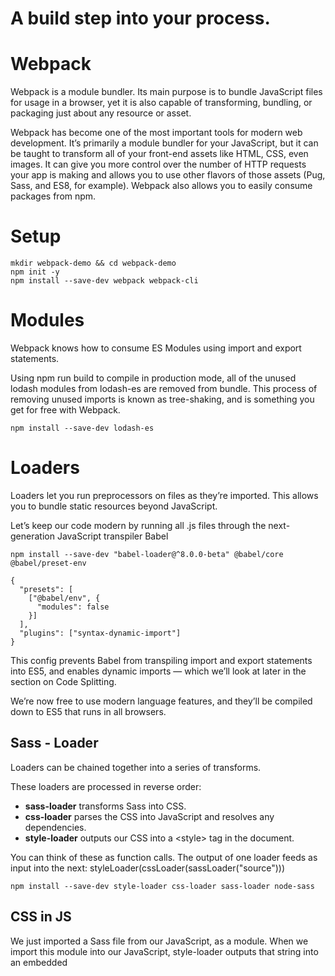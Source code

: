 # A build step into your process.

# Webpack
Webpack is a module bundler. Its main purpose is to bundle JavaScript files for usage in a browser, yet it is also capable of transforming, bundling, or packaging just about any resource or asset.

Webpack has become one of the most important tools for modern web development. It’s primarily a module bundler for your JavaScript, but it can be taught to transform all of your front-end assets like HTML, CSS, even images. It can give you more control over the number of HTTP requests your app is making and allows you to use other flavors of those assets (Pug, Sass, and ES8, for example). Webpack also allows you to easily consume packages from npm.

# Setup

```
mkdir webpack-demo && cd webpack-demo
npm init -y
npm install --save-dev webpack webpack-cli
```

# Modules
Webpack knows how to consume ES Modules using import and export statements.

Using npm run build to compile in production mode, all of the unused lodash modules from lodash-es are removed from bundle. This process of removing unused imports is known as tree-shaking, and is something you get for free with Webpack.

```
npm install --save-dev lodash-es
```
# Loaders

Loaders let you run preprocessors on files as they’re imported. This allows you to bundle static resources beyond JavaScript. 

Let’s keep our code modern by running all .js files through the next-generation JavaScript transpiler Babel

```
npm install --save-dev "babel-loader@^8.0.0-beta" @babel/core @babel/preset-env
```

```
{
  "presets": [
    ["@babel/env", {
      "modules": false
    }]
  ],
  "plugins": ["syntax-dynamic-import"]
}
```

This config prevents Babel from transpiling import and export statements into ES5, and enables dynamic imports — which we’ll look at later in the section on Code Splitting.

We’re now free to use modern language features, and they’ll be compiled down to ES5 that runs in all browsers.

## Sass - Loader
Loaders can be chained together into a series of transforms.

These loaders are processed in reverse order:

+ **sass-loader** transforms Sass into CSS.
+ **css-loader**  parses the CSS into JavaScript and resolves any dependencies.
+ **style-loader** outputs our CSS into a &lt;style&gt; tag in the document.

You can think of these as function calls. The output of one loader feeds as input into the next:
	styleLoader(cssLoader(sassLoader("source")))

```
npm install --save-dev style-loader css-loader sass-loader node-sass
```

## CSS in JS
We just imported a Sass file from our JavaScript, as a module.
When we import this module into our JavaScript, style-loader outputs that string into an embedded <style> tag.

## Why would you do such a thing? ##

here are a few reasons to consider:

+ **.** A JavaScript component you may want to include in your project may depend on other assets to function properly (HTML, CSS, Images, SVG). If these can all be bundled together, it’s far easier to import and use.

+ **.** Dead code elimination: When a JS component is no longer imported by your code, the CSS will no longer be imported either. The bundle produced will only ever contain code that does something.

+ **.** CSS Modules: The global namespace of CSS makes it very difficult to be confident that a change to your CSS will not have any side effects. CSS modules change this by making CSS local by default and exposing unique class names that you can reference in your JavaScript.

+ **.** Bring down the number of HTTP requests by bundling/splitting code in clever ways.

# Images - Loader

Handling of images with file-loader

With Webpack, you can optimize this in the case of small images by storing the source of the images as strings inside your JavaScript. By doing this, you preload them and the browser won’t have to fetch them with separate requests later.

```
npm install --save-dev file-loader
```

# Code Splitting

Code splitting is one of the most compelling features of Webpack. This feature allows you to split your code into various bundles which can then be loaded on demand or in parallel. It can be used to achieve smaller bundles and control resource load prioritization which, if used correctly, can have a major impact on load time.

When your app grows, you’ll need to split this up so that the entire codebase isn’t downloaded at the start. A good approach is to use Code Splitting and Lazy Loading to fetch things on demand as the code paths require them.

  button.onclick = () => {
  import(/* webpackChunkName: "chat" */ "./chat").then(chat => {
    chat.init()
  })
}

# Plugins

While loaders operate transforms on single files, plugins operate across larger chunks of code.

Now that we’re bundling our code, external modules and static assets, our bundle will grow — quickly. Plugins are here to help us split our code in clever ways and optimize things for production.

# Split CSS
It’s considered best practice to split your CSS from your JavaScript when bundling for production using ExtractTextWebpackPlugin(deprecated) / mini-css-extract-plugin.

The current .scss loaders are perfect for development, so we’ll move those from webpack.common.js into webpack.dev.js and add ExtractTextWebpackPlugin to webpack.prod.js only.

Now that our CSS is extracted from our JavaScript bundle for production, we need to <link> to it from our HTML.

----
# webpack-demo
webpack-demo

How To Use Redis Enterprise Cloud With AWS Lambda
https://www.youtube.com/watch?v=UJHk1cTfs3g

How to deploy your React App to AWS with the Serverless Framework - Full Tutorial with CloudFront
https://www.youtube.com/watch?v=sMZm8HASKlM

Install and Configure Webpack To work with React
https://www.youtube.com/watch?v=9nJ_LgcwUnc

How to deploy binaries and libraries in AWS Lambda | Nodejs
https://www.youtube.com/watch?v=rhY4jVtl0k8

The Serverless Framework with AWS
https://www.youtube.com/playlist?list=PLmexTtcbIn_gP8bpsUsHfv-58KsKPsGEo

How to create MicroService with Aws Lamdba ?
https://www.youtube.com/watch?v=AOn-_yNI1kM

Introduction to TypeScript and AWS lambda functions with TypeScript
https://www.youtube.com/watch?v=BRSVkfetgxQ


Modules
Dependancy Management
Dynamic Loading

	- Modern programming languages
	
How to Build a Serverless Apollo GraphQL Server with AWS Lambda, Webpack and TypeScript
https://itnext.io/how-to-build-a-serverless-apollo-graphql-server-with-aws-lambda-webpack-and-typescript-64a377739208

How to build an Apollo GraphQL server with TypeScript and Webpack Hot Module Replacement
https://medium.com/free-code-camp/build-an-apollo-graphql-server-with-typescript-and-webpack-hot-module-replacement-hmr-3c339d05184f

Create a Serverless GraphQL server using Express, Apollo Server and AWS Lambda
https://www.sovtech.co.za/create-a-serverless-graphql-server-using-express-apollo-server-aws-lambda/

GraphQL Loader for Webpack
https://www.npmjs.com/package/webpack-graphql-loader

"How to build an Apollo GraphQL server with TypeScript and Webpack Hot Module Replacement"
https://codesandbox.io/s/6y8q0n23wz

How I solved and debugged my Webpack issue through trial, error, and a little outside help.
https://www.freecodecamp.org/news/how-to-solve-webpack-problems-the-practical-case-79fb676417f4/

Getting started with ECMAScript6
https://app.pluralsight.com/guides/getting-started-with-ecmascript6

How to Advanced Webpack 5 - Setup Tutorial
https://www.robinwieruch.de/webpack-advanced-setup-tutorial#webpacks-development-and-production-build

Using Babel and Webpack
https://ccoenraets.github.io/es6-tutorial-data/babel-webpack/

Creating a Node Express-Webpack App with Dev and Prod Builds
https://medium.com/@binyamin/creating-a-node-express-webpack-app-with-dev-and-prod-builds-a4962ce51334


Webpack
======

Understanding JavaScript Modules: Bundling & Transpiling
https://www.sitepoint.com/javascript-modules-bundling-transpiling/

How to Webpack 5 with Babel - Setup Tutorial
https://www.robinwieruch.de/webpack-babel-setup-tutorial

How to Advanced Webpack 5 - Setup Tutorial
https://www.robinwieruch.de/webpack-advanced-setup-tutorial#webpacks-development-and-production-build

A Beginner’s Guide to Webpack 4 and Module Bundling
https://www.sitepoint.com/beginners-guide-webpack-module-bundling/

A mostly complete guide to webpack 5 (2020)
https://www.valentinog.com/blog/webpack/

Frontend build config generator
https://createapp.dev/webpack

Webpack’ing your GraphQL Documents
https://www.apollographql.com/blog/webpacking-your-graphql-documents-bf9697ed259b/

Apollo GraphQL: How to Build a Full-stack App with React and Node Js
https://www.freecodecamp.org/news/apollo-graphql-how-to-build-a-full-stack-app-with-react-and-node-js/

React-apollo HOW TO GRAPHQL
https://www.howtographql.com/react-apollo/1-getting-started/

ReactQL  - React 16 · Apollo 2 Webpack 4
https://reactql.org/

Front End Center — Webpack from First Principles
https://www.youtube.com/watch?v=WQue1AN93YU&t=724s

Creating a Node Express-Webpack App with Dev and Prod Builds
https://medium.com/@binyamin/creating-a-node-express-webpack-app-with-dev-and-prod-builds-a4962ce51334

curl https://raw.githubusercontent.com/sitepoint-editors/webpack-demo/master/src/code.png --output src/code.png

Setting up an ES6 Project Using Babel and webpack
https://www.sitepoint.com/es6-babel-webpack/

webpack mini-css-extract-plugin => output multiple css-files on single entry
https://stackoverflow.com/questions/55677070/webpack-mini-css-extract-plugin-output-multiple-css-files-on-single-entry

How to properly handle css-files by mini-css-extract-plugin in webpack 4?
https://stackoverflow.com/questions/58471753/how-to-properly-handle-css-files-by-mini-css-extract-plugin-in-webpack-4